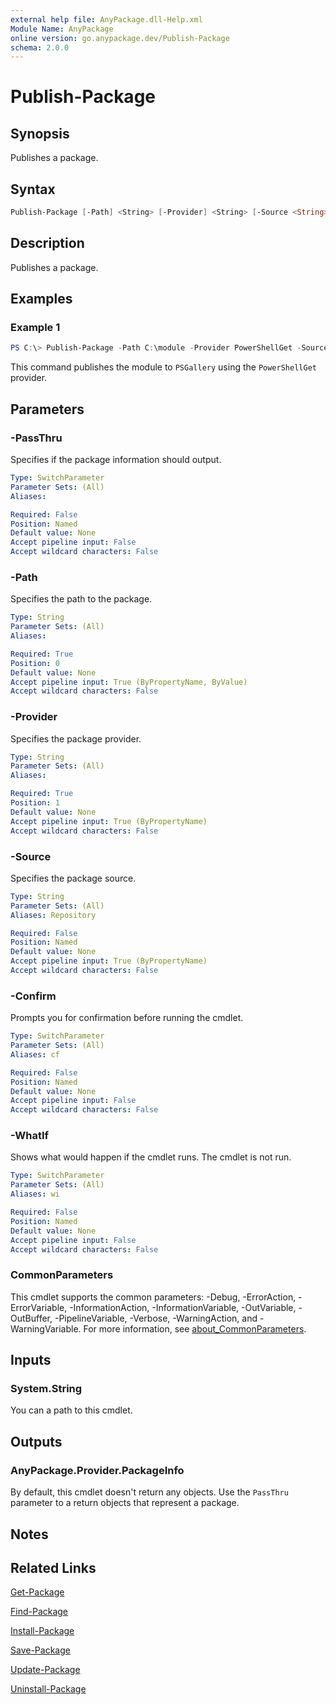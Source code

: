 ```yaml
---
external help file: AnyPackage.dll-Help.xml
Module Name: AnyPackage
online version: go.anypackage.dev/Publish-Package
schema: 2.0.0
---
```


# Publish-Package

## Synopsis

Publishes a package.

## Syntax

```powershell
Publish-Package [-Path] <String> [-Provider] <String> [-Source <String>] [-PassThru] [-WhatIf] [-Confirm] [<CommonParameters>]
```

## Description

Publishes a package.

## Examples

### Example 1

```powershell
PS C:\> Publish-Package -Path C:\module -Provider PowerShellGet -Source PSGallery
```

This command publishes the module to `PSGallery` using the `PowerShellGet` provider.

## Parameters

### -PassThru

Specifies if the package information should output.

```yaml
Type: SwitchParameter
Parameter Sets: (All)
Aliases:

Required: False
Position: Named
Default value: None
Accept pipeline input: False
Accept wildcard characters: False
```

### -Path

Specifies the path to the package.

```yaml
Type: String
Parameter Sets: (All)
Aliases:

Required: True
Position: 0
Default value: None
Accept pipeline input: True (ByPropertyName, ByValue)
Accept wildcard characters: False
```

### -Provider

Specifies the package provider.

```yaml
Type: String
Parameter Sets: (All)
Aliases:

Required: True
Position: 1
Default value: None
Accept pipeline input: True (ByPropertyName)
Accept wildcard characters: False
```

### -Source

Specifies the package source.

```yaml
Type: String
Parameter Sets: (All)
Aliases: Repository

Required: False
Position: Named
Default value: None
Accept pipeline input: True (ByPropertyName)
Accept wildcard characters: False
```

### -Confirm

Prompts you for confirmation before running the cmdlet.

```yaml
Type: SwitchParameter
Parameter Sets: (All)
Aliases: cf

Required: False
Position: Named
Default value: None
Accept pipeline input: False
Accept wildcard characters: False
```

### -WhatIf

Shows what would happen if the cmdlet runs.
The cmdlet is not run.

```yaml
Type: SwitchParameter
Parameter Sets: (All)
Aliases: wi

Required: False
Position: Named
Default value: None
Accept pipeline input: False
Accept wildcard characters: False
```

### CommonParameters

This cmdlet supports the common parameters: -Debug, -ErrorAction, -ErrorVariable, -InformationAction, -InformationVariable, -OutVariable, -OutBuffer, -PipelineVariable, -Verbose, -WarningAction, and -WarningVariable. For more information, see [about_CommonParameters](http://go.microsoft.com/fwlink/?LinkID=113216).

## Inputs

### System.String

You can a path to this cmdlet.

## Outputs

### AnyPackage.Provider.PackageInfo

By default, this cmdlet doesn't return any objects. Use the `PassThru` parameter to a return objects that represent a package.

## Notes

## Related Links

[Get-Package](Get-Package.md)

[Find-Package](Find-Package.md)

[Install-Package](Install-Package.md)

[Save-Package](Save-Package.md)

[Update-Package](Update-Package.md)

[Uninstall-Package](Uninstall-Package.md)
